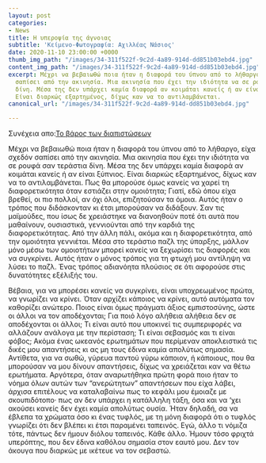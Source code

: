 ```yaml
---
layout: post
categories:
- News
title: Η υπεροψία της άγνοιας
subtitle: 'Κείμενο-Φωτογραφία: Αχιλλέας Νάσιος'
date: 2020-11-10 23:00:00 +0000
thumb_img_path: "/images/34-311f522f-9c2d-4a89-914d-dd851b03ebd4.jpg"
content_img_path: "/images/34-311f522f-9c2d-4a89-914d-dd851b03ebd4.jpg"
excerpt: Μέχρι να βεβαιωθώ ποια ήταν η διαφορά του ύπνου από το λήθαργο, είχα σχεδόν
  σαπίσει από την ακινησία. Μια ακινησία που έχει την ιδιότητα να σε ρουφά σαν τεράστια
  δίνη. Μέσα της δεν υπάρχει καμία διαφορά αν κοιμάται κανείς ή αν είναι ξύπνιος.
  Είναι διαρκώς εξαρτημένος, δίχως καν να το αντιλαμβάνεται.
canonical_url: "/images/34-311f522f-9c2d-4a89-914d-dd851b03ebd4.jpg"

---
```

Συνέχεια απο:<a href="https://hocusphotus.com/posts/anodus-33/" target="blank">Το βάρος των διαπιστώσεων</a>

Μέχρι να βεβαιωθώ ποια ήταν η διαφορά του ύπνου από το λήθαργο, είχα σχεδόν σαπίσει από την ακινησία. Μια ακινησία που έχει την ιδιότητα να σε ρουφά σαν τεράστια δίνη. Μέσα της δεν υπάρχει καμία διαφορά αν κοιμάται κανείς ή αν είναι ξύπνιος. Είναι διαρκώς εξαρτημένος, δίχως καν να το αντιλαμβάνεται. Πως θα μπορούσε όμως κανείς να χαρεί τη διαφορετικότητα όταν εστιάζει στην ομοιότητα; Γιατί, εδώ όπου είχα βρεθεί, οι πιο πολλοί, αν όχι όλοι, επιζητούσαν τα όμοια. Αυτός ήταν ο τρόπος που διδάσκονταν κι έτσι μπορούσαν να διδάξουν. Σαν τις μαϊμούδες, που ίσως δε χρειάστηκε να διανοηθούν ποτέ ότι αυτά που μαθαίνουν, ουσιαστικά, γεννιούνται από την καρδιά της διαφορετικότητας. Από την άλλη πάλι, ακόμα και η διαφορετικότητα, από την ομοιότητα γεννιέται. Μέσα στο τεράστιο παζλ της ύπαρξης, μάλλον μόνο μέσω των ομοιοτήτων μπορεί κανείς να ξεχωρίσει τις διαφορές και να συγκρίνει. Αυτός ήταν ο μόνος τρόπος για τη φτωχή μου αντίληψη να λύσει το παζλ. Ένας τρόπος αδιανόητα πλούσιος σε ότι αφορούσε στις δυνατότητες εξέλιξής του.

Βέβαια, για να μπορέσει κανείς να συγκρίνει, είναι υποχρεωμένος πρώτα, να γνωρίζει να κρίνει. Όταν αρχίζει κάποιος να κρίνει, αυτό αυτόματα τον καθορίζει ανώτερο. Ποιος είναι όμως πράγματι άξιος εμπιστοσύνης, ώστε οι άλλοι να τον αποδέχονται; Για ποιό λόγο αλήθεια αλήθεια δεν σε αποδέχονται οι άλλοι; Τι είναι αυτό που υποκινεί τις συμπεριφορές να αλλάζουν ανάλογα με την περίσταση; Τι είναι σεβασμός και τι είναι φόβος; Ακόμα ένας ωκεανός ερωτημάτων που περίμεναν αποκλειστικά τις δικές μου απαντήσεις κι ας μη τους έδινα καμία απολύτως σημασία. Αντίθετα, για να σωθώ, γύρευα παντού γύρω κάποιον, ή κάποιους, που θα μπορούσαν να μου δίνουν απαντήσεις, δίχως να χρειάζεται καν να θέτω ερωτήματα. Αργότερα, όταν αναρωτήθηκα πρώτη φορά ποιο ήταν το νόημα όλων αυτών των “ανερώτητων” απαντήσεων που είχα λάβει, άρχισα επιτέλους να καταλαβαίνω πως το κεφάλι μου έμοιαζε με σκουπιδότοπο· πως αν δεν υπάρχει η κατάλληλη τάξη, όσα και να ‘χει ακούσει κανείς δεν έχει καμία απολύτως ουσία. Ήταν δηλαδή, σα να έβλεπα τα χρώματα όσο κι ένας τυφλός, με τη μόνη διαφορά ότι ο τυφλός γνωρίζει ότι δεν βλέπει κι έτσι παραμένει ταπεινός. Εγώ, άλλο τι νόμιζα τότε, πάντως δεν ήμουν διόλου ταπεινός. Κάθε άλλο. Ήμουν τόσο φριχτά υπερόπτης, που δεν έδινα καθόλου σημασία στον εαυτό μου. Δεν τον άκουγα που διαρκώς με ικέτευε να τον σεβαστώ.